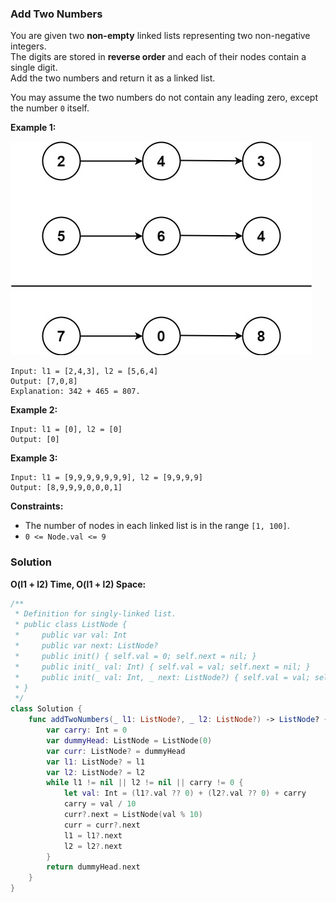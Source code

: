 
### Add Two Numbers

You are given two __non-empty__ linked lists representing two non-negative integers.</br> 
The digits are stored in __reverse order__ and each of their nodes contain a single digit.</br> 
Add the two numbers and return it as a linked list.

You may assume the two numbers do not contain any leading zero, except the number `0` itself.

__Example 1:__

![question_2.jpg](../images/question_2.jpg)
```
Input: l1 = [2,4,3], l2 = [5,6,4]
Output: [7,0,8]
Explanation: 342 + 465 = 807.
```
__Example 2:__
```
Input: l1 = [0], l2 = [0]
Output: [0]
```
__Example 3:__
```
Input: l1 = [9,9,9,9,9,9,9], l2 = [9,9,9,9]
Output: [8,9,9,9,0,0,0,1]
```
 
__Constraints:__
* The number of nodes in each linked list is in the range `[1, 100]`.
* `0 <= Node.val <= 9`

### Solution
__O(l1 + l2) Time, O(l1 + l2) Space:__
```Swift
/**
 * Definition for singly-linked list.
 * public class ListNode {
 *     public var val: Int
 *     public var next: ListNode?
 *     public init() { self.val = 0; self.next = nil; }
 *     public init(_ val: Int) { self.val = val; self.next = nil; }
 *     public init(_ val: Int, _ next: ListNode?) { self.val = val; self.next = next; }
 * }
 */
class Solution {
    func addTwoNumbers(_ l1: ListNode?, _ l2: ListNode?) -> ListNode? {
        var carry: Int = 0
        var dummyHead: ListNode = ListNode(0)
        var curr: ListNode? = dummyHead
        var l1: ListNode? = l1
        var l2: ListNode? = l2
        while l1 != nil || l2 != nil || carry != 0 {
            let val: Int = (l1?.val ?? 0) + (l2?.val ?? 0) + carry
            carry = val / 10
            curr?.next = ListNode(val % 10)
            curr = curr?.next
            l1 = l1?.next
            l2 = l2?.next
        }
        return dummyHead.next
    }
}
```
